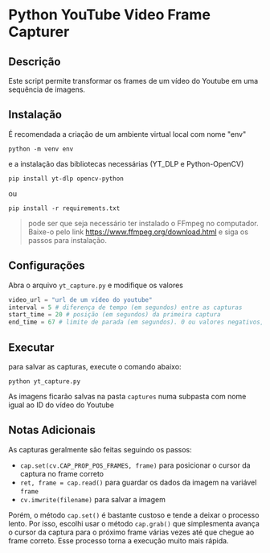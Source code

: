 # Python YouTube Video Frame Capturer

## Descrição
Este script permite transformar os frames de um vídeo do Youtube em uma sequência de imagens.

## Instalação

É recomendada a criação de um ambiente virtual local com nome "env"

~~~
python -m venv env
~~~

e a instalação das bibliotecas necessárias (YT_DLP e Python-OpenCV)

~~~
pip install yt-dlp opencv-python
~~~

ou 
~~~
pip install -r requirements.txt
~~~

> pode ser que seja necessário ter instalado o FFmpeg no computador. Baixe-o pelo link <https://www.ffmpeg.org/download.html> e siga os passos para instalação.

## Configurações
Abra o arquivo `yt_capture.py` e modifique os valores
~~~python
video_url = "url de um vídeo do youtube"
interval = 5 # diferença de tempo (em segundos) entre as capturas
start_time = 20 # posição (em segundos) da primeira captura
end_time = 67 # limite de parada (em segundos). 0 ou valores negativos, limite passa a ser a duração do próprio vídeo
~~~

## Executar
para salvar as capturas, execute o comando abaixo:
~~~
python yt_capture.py
~~~

As imagens ficarão salvas na pasta `captures` numa subpasta com nome igual ao ID do vídeo do Youtube

## Notas Adicionais
As capturas geralmente são feitas seguindo os passos:
- `cap.set(cv.CAP_PROP_POS_FRAMES, frame)` para posicionar o cursor da captura no frame correto
- `ret, frame = cap.read()` para guardar os dados da imagem na variável `frame`
- `cv.imwrite(filename)` para salvar a imagem

Porém, o método `cap.set()` é bastante custoso e tende a deixar o processo lento.
Por isso, escolhi usar o método `cap.grab()` que simplesmenta avança o cursor da captura para o próximo frame várias vezes até que chegue ao frame correto.
Esse processo torna a execução muito mais rápida.
